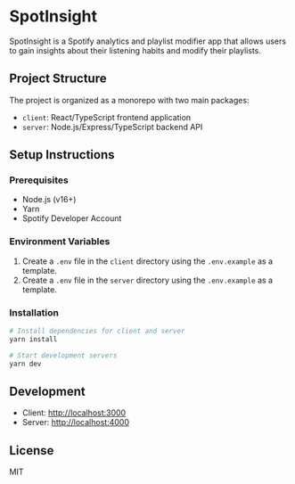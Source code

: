 # SpotInsight

SpotInsight is a Spotify analytics and playlist modifier app that allows users to gain insights about their listening habits and modify their playlists.

## Project Structure

The project is organized as a monorepo with two main packages:

- `client`: React/TypeScript frontend application
- `server`: Node.js/Express/TypeScript backend API

## Setup Instructions

### Prerequisites

- Node.js (v16+)
- Yarn
- Spotify Developer Account

### Environment Variables

1. Create a `.env` file in the `client` directory using the `.env.example` as a template.
2. Create a `.env` file in the `server` directory using the `.env.example` as a template.

### Installation

```bash
# Install dependencies for client and server
yarn install

# Start development servers
yarn dev
```

## Development

- Client: [http://localhost:3000](http://localhost:3000)
- Server: [http://localhost:4000](http://localhost:4000)

## License

MIT
